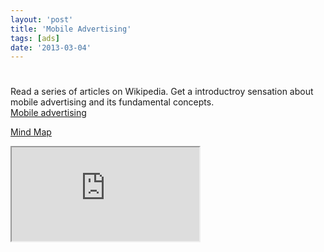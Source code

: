 ```yaml
---
layout: 'post'
title: 'Mobile Advertising'
tags: [ads]
date: '2013-03-04'
---
```


#

Read a series of articles on Wikipedia. Get a introductroy sensation about mobile advertising and its fundamental concepts.  
[Mobile advertising](http://en.wikipedia.org/wiki/Mobile_advertising)

<p className="heading">
  <a href="https://app.wisemapping.com/c/maps/103695/public">Mind Map</a>
</p>
<div className="content">
  <iframe style={{ width: '700px', height: '400px', border: '1px solid black' }} src="https://app.wisemapping.com/c/maps/103695/embed?zoom=1"></iframe>
</div>
